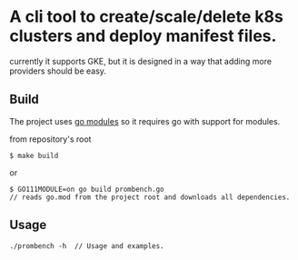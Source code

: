 # A cli tool to create/scale/delete k8s clusters and deploy manifest files.
currently it supports GKE, but it is designed in a way that adding more providers should be easy.

## Build
The project uses [go modules](https://github.com/golang/go/wiki/Modules) so it requires go with support for modules.

from repository's root
```
$ make build
```

or
```
$ GO111MODULE=on go build prombench.go
// reads go.mod from the project root and downloads all dependencies.
```

## Usage
```
./prombench -h  // Usage and examples.
```
